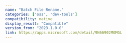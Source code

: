 ```yaml
---
name: "Batch File Rename."
categories: ['oss', 'dev-tools']
compatibility: native
display_result: "Compatible"
version_from: "2023.1.0.0"
link: https://apps.microsoft.com/detail/9N66902MGMGL
---
```

